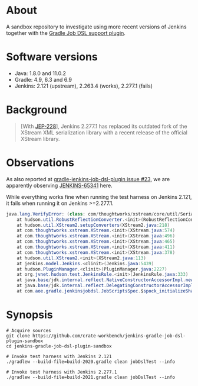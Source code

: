 # About

A sandbox repository to investigate using more recent versions of Jenkins
together with the [Gradle Job DSL support plugin].


# Software versions

- Java: 1.8.0 and 11.0.2
- Gradle: 4.9, 6.3 and 6.9
- Jenkins: 2.121 (upstream), 2.263.4 (works), 2.277.1 (fails)


# Background

> [With [JEP-228]], Jenkins 2.277.1 has replaced its outdated fork of the
> XStream XML serialization library with a recent release of the official
> XStream library.


# Observations

As also reported at [gradle-jenkins-job-dsl-plugin issue #23], we are
apparently observing [JENKINS-65341] here.

While everything works fine when running the test harness on Jenkins 2.121,
it fails when running it on Jenkins >=2.277.1.

```java
java.lang.VerifyError: (class: com/thoughtworks/xstream/core/util/SerializationMembers, method: callWriteObject signature: (Ljava/lang/Class;Ljava/lang/Object;Ljava/io/ObjectOutputStream;)V) Incompatible object argument for function call
	at hudson.util.RobustReflectionConverter.<init>(RobustReflectionConverter.java:106)
	at hudson.util.XStream2.setupConverters(XStream2.java:218)
	at com.thoughtworks.xstream.XStream.<init>(XStream.java:574)
	at com.thoughtworks.xstream.XStream.<init>(XStream.java:496)
	at com.thoughtworks.xstream.XStream.<init>(XStream.java:465)
	at com.thoughtworks.xstream.XStream.<init>(XStream.java:411)
	at com.thoughtworks.xstream.XStream.<init>(XStream.java:378)
	at hudson.util.XStream2.<init>(XStream2.java:113)
	at jenkins.model.Jenkins.<clinit>(Jenkins.java:5439)
	at hudson.PluginManager.<clinit>(PluginManager.java:2227)
	at org.jvnet.hudson.test.JenkinsRule.<init>(JenkinsRule.java:333)
	at java.base/jdk.internal.reflect.NativeConstructorAccessorImpl.newInstance(NativeConstructorAccessorImpl.java:62)
	at java.base/jdk.internal.reflect.DelegatingConstructorAccessorImpl.newInstance(DelegatingConstructorAccessorImpl.java:45)
	at com.aoe.gradle.jenkinsjobdsl.JobScriptsSpec.$spock_initializeSharedFields(JobScriptsSpec.groovy:38)
```


# Synopsis

```shell
# Acquire sources
git clone https://github.com/crate-workbench/jenkins-gradle-job-dsl-plugin-sandbox
cd jenkins-gradle-job-dsl-plugin-sandbox

# Invoke test harness with Jenkins 2.121
./gradlew --build-file=build-2020.gradle clean jobDslTest --info

# Invoke test harness with Jenkins 2.277.1
./gradlew --build-file=build-2021.gradle clean jobDslTest --info
```


[Gradle Job DSL support plugin]: https://github.com/AOEpeople/gradle-jenkins-job-dsl-plugin
[JEP-228]: https://www.jenkins.io/doc/upgrade-guide/2.277/#xstream-update-jep-228
[gradle-jenkins-job-dsl-plugin issue #23]: https://github.com/AOEpeople/gradle-jenkins-job-dsl-plugin/issues/23
[JENKINS-65341]: https://issues.jenkins.io/browse/JENKINS-65341

